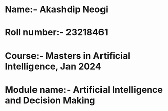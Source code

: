 # Name:- Akashdip Neogi
# Roll number:- 23218461
# Course:- Masters in Artificial Intelligence, Jan 2024
# Module name:- Artificial Intelligence and Decision Making
